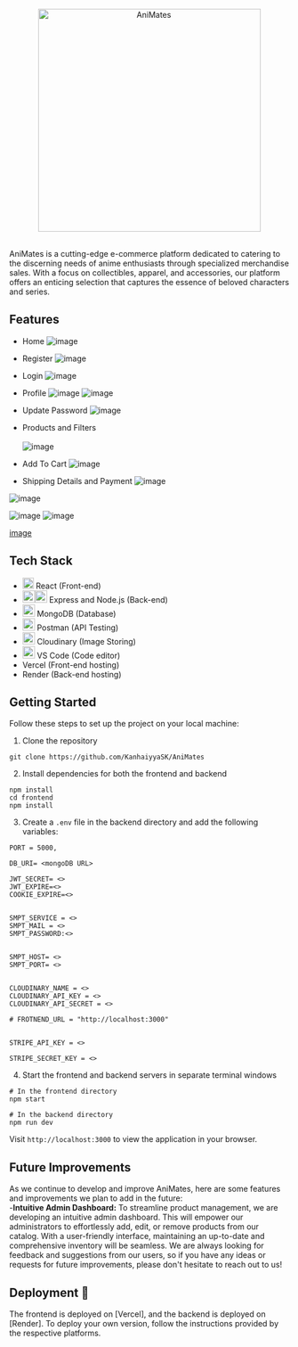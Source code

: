 <!-- PROJECT LOGO -->
<br />
<div align="center" style="display: flex; justify-content: center;">
  <img
    src="https://github.com/KanhaiyyaSK/AniMates/assets/97464146/37b4362b-afa6-4d4a-a89f-1f443b6debf8"
    alt="AniMates"
    style="display: block; margin: 0 auto; width:400px"
  />
</div>
</div>

<br />


AniMates is a cutting-edge e-commerce platform dedicated to catering to the discerning needs of anime enthusiasts through specialized merchandise sales. With a focus on collectibles, apparel, and accessories, our platform offers an enticing selection that captures the essence of beloved characters and series.
## Features
- Home 
![image](https://github.com/KanhaiyyaSK/AniMates/assets/97464146/f1fd409d-270c-401e-b1a2-8317720435ba)


- Register
![image](https://github.com/KanhaiyyaSK/AniMates/assets/97464146/6fd98f5d-8d09-4f5a-81ed-47891c65b04a)

- Login
![image](https://github.com/KanhaiyyaSK/AniMates/assets/97464146/b07cf459-5a8b-410a-a84e-6ecfbcc07918)

- Profile
![image](https://github.com/KanhaiyyaSK/AniMates/assets/97464146/43ab0b6e-b0e5-4998-9453-d29f9f74f8f6)
![image](https://github.com/KanhaiyyaSK/AniMates/assets/97464146/0bb82b9b-c4e9-4fef-920c-bb62ba56c022)

- Update Password
![image](https://github.com/KanhaiyyaSK/AniMates/assets/97464146/45e6a42f-b8cf-4691-bb94-a947df2ec334)

- Products and Filters <br/><br/>
![image](https://github.com/KanhaiyyaSK/AniMates/assets/97464146/600687c6-7ed2-4b65-a6f4-b23041aa44da)

- Add To Cart
![image](https://github.com/KanhaiyyaSK/AniMates/assets/97464146/4c195ac1-9e0a-4a55-9d5e-36ba1c86c8b3)

- Shipping Details and Payment
![image](https://github.com/KanhaiyyaSK/AniMates/assets/97464146/16d722c8-f7d4-4f1a-8a36-ea9c47ad7877)


![image](https://github.com/KanhaiyyaSK/AniMates/assets/97464146/a03f5a74-c74a-4dde-ac13-951bcf4f70b1)

![image](https://github.com/KanhaiyyaSK/AniMates/assets/97464146/3b86c32a-0d44-4802-9c12-1b7c97e68f8e)
![image](https://github.com/KanhaiyyaSK/AniMates/assets/97464146/265f671e-d259-447b-9271-2288928d367b)




[image](https://github.com/KanhaiyyaSK/AniMates/assets/97464146/340e5873-60c6-40de-a3fc-3e3f5772a07c)

## Tech Stack

- <img height="20" src="https://user-images.githubusercontent.com/25181517/183897015-94a058a6-b86e-4e42-a37f-bf92061753e5.png" alt="React" title="React" /> React (Front-end)
- <img height="22" src="https://user-images.githubusercontent.com/25181517/183568594-85e280a7-0d7e-4d1a-9028-c8c2209e073c.png" alt="Node.js" title="Node.js" /><img height="22" src="https://user-images.githubusercontent.com/25181517/183859966-a3462d8d-1bc7-4880-b353-e2cbed900ed6.png" alt="Express" title="Express" /> Express and Node.js (Back-end)
- <img height="22" src="https://user-images.githubusercontent.com/25181517/182884177-d48a8579-2cd0-447a-b9a6-ffc7cb02560e.png" alt="mongoDB" title="mongoDB" /> MongoDB (Database)
- <img height="22" src="https://user-images.githubusercontent.com/25181517/192109061-e138ca71-337c-4019-8d42-4792fdaa7128.png" alt="Postman" title="Postman" /> Postman (API Testing)
- <img height="22" src="https://github.com/KanhaiyyaSK/AniMates/assets/97464146/203b6a90-7723-420d-b531-cc32744f8f37" alt="Postman" title="Postman" /> Cloudinary (Image Storing)
- <img height="22" src="https://user-images.githubusercontent.com/25181517/192108891-d86b6220-e232-423a-bf5f-90903e6887c3.png" alt="Visual Studio Code" title="Visual Studio Code" /> VS Code (Code editor)
- Vercel (Front-end hosting)
- Render (Back-end hosting)

## Getting Started

Follow these steps to set up the project on your local machine:

1. Clone the repository

```
git clone https://github.com/KanhaiyyaSK/AniMates
```



2. Install dependencies for both the frontend and backend

```
npm install
cd frontend
npm install
```

3. Create a `.env` file in the backend directory and add the following variables:

```
PORT = 5000,

DB_URI= <mongoDB URL>

JWT_SECRET= <>
JWT_EXPIRE=<>
COOKIE_EXPIRE=<>


SMPT_SERVICE = <>
SMPT_MAIL = <>
SMPT_PASSWORD:<>


SMPT_HOST= <>
SMPT_PORT= <>


CLOUDINARY_NAME = <>
CLOUDINARY_API_KEY = <>
CLOUDINARY_API_SECRET = <>

# FROTNEND_URL = "http://localhost:3000"


STRIPE_API_KEY = <>

STRIPE_SECRET_KEY = <>
```



4. Start the frontend and backend servers in separate terminal windows

```
# In the frontend directory
npm start

# In the backend directory
npm run dev
```

Visit `http://localhost:3000` to view the application in your browser.



## Future Improvements

As we continue to develop and improve AniMates, here are some features and improvements we plan to add in the future: <br/>
-**Intuitive Admin Dashboard:** To streamline product management, we are developing an intuitive admin dashboard. This will empower our administrators to effortlessly add, edit, or remove products from our catalog. With a user-friendly interface, maintaining an up-to-date and comprehensive inventory will be seamless.
We are always looking for feedback and suggestions from our users, so if you have any ideas or requests for future improvements, please don't hesitate to reach out to us!

## Deployment 🔗

The frontend is deployed on [Vercel], and the backend is deployed on [Render]. To deploy your own version, follow the instructions provided by the respective platforms.
